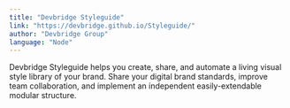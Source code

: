 ```yaml
---
title: "Devbridge Styleguide"
link: "https://devbridge.github.io/Styleguide/"
author: "Devbridge Group"
language: "Node"
---
```


Devbridge Styleguide helps you create, share, and automate a living visual style library of your brand. Share your digital brand standards, improve team collaboration, and implement an independent easily-extendable modular structure.
